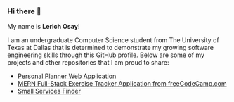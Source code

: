 ### Hi there 👋

My name is **Lerich Osay**! 

I am an undergraduate Computer Science student from The University of Texas at Dallas that is determined to demonstrate my growing software engineering skills through this GitHub profile. Below are some of my projects and other repositories that I am proud to share:

* [Personal Planner Web Application](https://github.com/LerichO/planner-full-stack-app)
* [MERN Full-Stack Exercise Tracker Application from freeCodeCamp.com](https://github.com/LerichO/mern-exercise-tracker)
* [Small Services Finder](https://github.com/LerichO/final-project)
<!--
**LerichO/LerichO** is a ✨ _special_ ✨ repository because its `README.md` (this file) appears on your GitHub profile.

Here are some ideas to get you started:

- 🔭 I’m currently working on ...
- 🌱 I’m currently learning ...
- 👯 I’m looking to collaborate on ...
- 🤔 I’m looking for help with ...
- 💬 Ask me about ...
- 📫 How to reach me: ...
- 😄 Pronouns: ...
- ⚡ Fun fact: ...
-->
